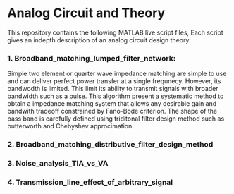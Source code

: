 # Analog Circuit and Theory

This repository contains the following MATLAB live script files, Each script gives an indepth description of an analog circuit design theory:

### 1. Broadband_matching_lumped_filter_network:
Simple two element or quarter wave impedance matching are simple to use and can deliver perfect power transfer at a single frequnecy. However, its bandwodth is limited. This limit its ability to transmit signals with broader bandwidth such as a pulse. This algorithm present a systematic method to obtain a impedance matching system that allows any desirable gain and bandwith tradeoff constrained by Fano-Bode criterion. The shape of the pass band is carefully defined using triditonal filter design method such as butterworth and Chebyshev approcimation. 
### 2. Broadband_matching_distributive_filter_design_method

### 3. Noise_analysis_TIA_vs_VA 
### 4. Transmission_line_effect_of_arbitrary_signal
